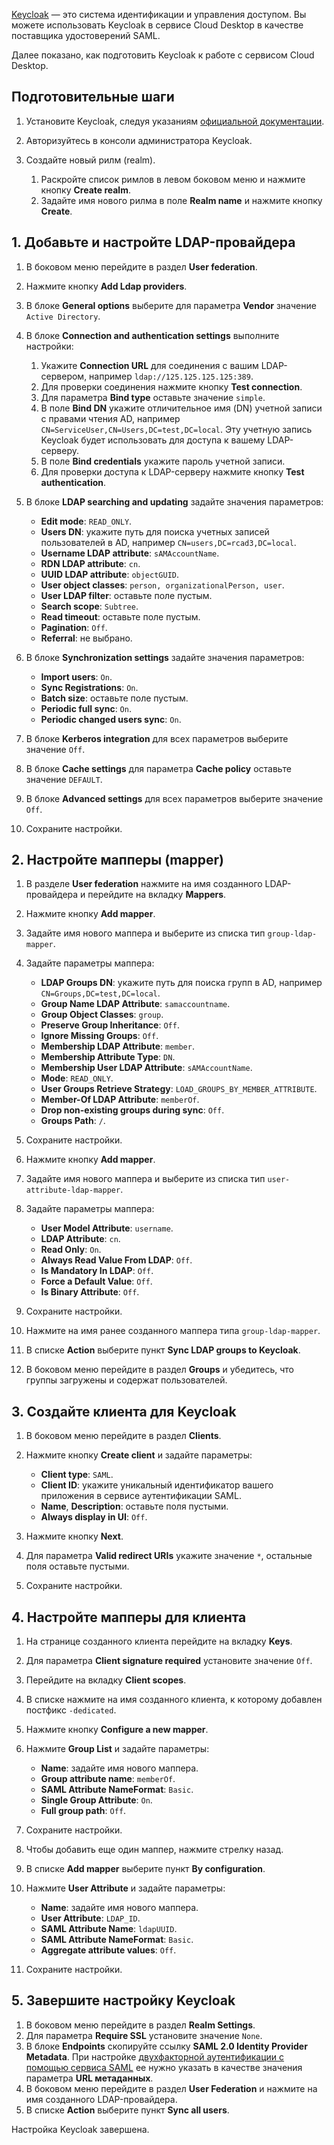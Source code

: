[Keycloak](https://www.keycloak.org/) — это система идентификации и управления доступом. Вы можете использовать Keycloak в сервисе Cloud Desktop в качестве поставщика удостоверений SAML.

Далее показано, как подготовить Keycloak к работе с сервисом Cloud Desktop.

## Подготовительные шаги

1. Установите Keycloak, следуя указаниям [официальной документации](https://www.keycloak.org/getting-started/getting-started-docker).
1. Авторизуйтесь в консоли администратора Keycloak.
1. Создайте новый рилм (realm).

   1. Раскройте список римлов в левом боковом меню и нажмите кнопку **Create realm**.
   1. Задайте имя нового рилма в поле **Realm name** и нажмите кнопку **Create**.

## 1. Добавьте и настройте LDAP-провайдера

1. В боковом меню перейдите в раздел **User federation**.
1. Нажмите кнопку **Add Ldap providers**.
1. В блоке **General options** выберите для параметра **Vendor** значение `Active Directory`.
1. В блоке **Connection and authentication settings** выполните настройки:

   1. Укажите **Connection URL** для соединения с вашим LDAP-сервером, например `ldap://125.125.125.125:389`.
   1. Для проверки соединения нажмите кнопку **Test connection**.
   1. Для параметра **Bind type** оставьте значение `simple`.
   1. В поле **Bind DN** укажите отличительное имя (DN) учетной записи с правами чтения AD, например `CN=ServiceUser,CN=Users,DC=test,DC=local`. Эту учетную запись Keycloak будет использовать для доступа к вашему LDAP-серверу.
   1. В поле **Bind credentials** укажите пароль учетной записи.
   1. Для проверки доступа к LDAP-серверу нажмите кнопку **Test authentication**.

1. В блоке **LDAP searching and updating** задайте значения параметров:

   - **Edit mode**: `READ_ONLY`.
   - **Users DN**: укажите путь для поиска учетных записей пользователей в AD, например `CN=users,DC=rcad3,DC=local`.
   - **Username LDAP attribute**: `sAMAccountName`.
   - **RDN LDAP attribute**: `cn`.
   - **UUID LDAP attribute**: `objectGUID`.
   - **User object classes**: `person, organizationalPerson, user`.
   - **User LDAP filter**: оставьте поле пустым.
   - **Search scope**: `Subtree`.
   - **Read timeout**: оставьте поле пустым.
   - **Pagination**: `Off`.
   - **Referral**: не выбрано.

1. В блоке **Synchronization settings** задайте значения параметров:

   - **Import users**: `On`.
   - **Sync Registrations**: `On`.
   - **Batch size**: оставьте поле пустым.
   - **Periodic full sync**: `On`.
   - **Periodic changed users sync**: `On`.

1. В блоке **Kerberos integration** для всех параметров выберите значение `Off`.
1. В блоке **Cache settings** для параметра **Cache policy** оставьте значение `DEFAULT`.
1. В блоке **Advanced settings** для всех параметров выберите значение `Off`.
1. Сохраните настройки.

## 2. Настройте мапперы (mapper)

1. В разделе **User federation** нажмите на имя созданного LDAP-провайдера и перейдите на вкладку **Mappers**.
1. Нажмите кнопку **Add mapper**.
1. Задайте имя нового маппера и выберите из списка тип `group-ldap-mapper`.
1. Задайте параметры маппера:

   - **LDAP Groups DN**: укажите путь для поиска групп в AD, например `CN=Groups,DC=test,DC=local`.
   - **Group Name LDAP Attribute**: `samaccountname`.
   - **Group Object Classes**: `group`.
   - **Preserve Group Inheritance**: `Off`.
   - **Ignore Missing Groups**: `Off`.
   - **Membership LDAP Attribute**: `member`.
   - **Membership Attribute Type**: `DN`.
   - **Membership User LDAP Attribute**: `sAMAccountName`.
   - **Mode**: `READ_ONLY`.
   - **User Groups Retrieve Strategy**: `LOAD_GROUPS_BY_MEMBER_ATTRIBUTE`.
   - **Member-Of LDAP Attribute**: `memberOf`.
   - **Drop non-existing groups during sync**: `Off`.
   - **Groups Path**: `/`.

1. Сохраните настройки.
1. Нажмите кнопку **Add mapper**.
1. Задайте имя нового маппера и выберите из списка тип `user-attribute-ldap-mapper`.
1. Задайте параметры маппера:

   - **User Model Attribute**: `username`.
   - **LDAP Attribute**: `cn`.
   - **Read Only**: `On`.
   - **Always Read Value From LDAP**: `Off`.
   - **Is Mandatory In LDAP**: `Off`.
   - **Force a Default Value**: `Off`.
   - **Is Binary Attribute**: `Off`.

1. Сохраните настройки.
1. Нажмите на имя ранее созданного маппера типа `group-ldap-mapper`.
1. В списке **Action** выберите пункт **Sync LDAP groups to Keycloak**.
1. В боковом меню перейдите в раздел **Groups** и убедитесь, что группы загружены и содержат пользователей.

## 3. Создайте клиента для Keycloak

1. В боковом меню перейдите в раздел **Clients**.
1. Нажмите кнопку **Create client** и задайте параметры:

   - **Client type**: `SAML`.
   - **Client ID**: укажите уникальный идентификатор вашего приложения в сервисе аутентификации SAML.
   - **Name**, **Description**: оставьте поля пустыми.
   - **Always display in UI**: `Off`.

1. Нажмите кнопку **Next**.
1. Для параметра **Valid redirect URIs** укажите значение `*`, остальные поля оставьте пустыми.
1. Сохраните настройки.

## 4. Настройте мапперы для клиента

1. На странице созданного клиента перейдите на вкладку **Keys**.
1. Для параметра **Client signature required** установите значение `Off`.
1. Перейдите на вкладку **Client scopes**.
1. В списке нажмите на имя созданного клиента, к которому добавлен постфикс `-dedicated`.
1. Нажмите кнопку **Configure a new mapper**.
1. Нажмите **Group List** и задайте параметры:

   - **Name**: задайте имя нового маппера.
   - **Group attribute name**: `memberOf`.
   - **SAML Attribute NameFormat**: `Basic`.
   - **Single Group Attribute**: `On`.
   - **Full group path**: `Off`.

1. Сохраните настройки.

1. Чтобы добавить еще один маппер, нажмите стрелку назад.
1. В списке **Add mapper** выберите пункт **By configuration**.
1. Нажмите **User Attribute** и задайте параметры:

   - **Name**: задайте имя нового маппера.
   - **User Attribute**: `LDAP_ID`.
   - **SAML Attribute Name**: `ldapUUID`.
   - **SAML Attribute NameFormat**: `Basic`.
   - **Aggregate attribute values**: `Off`.

1. Сохраните настройки.

## 5. Завершите настройку Keycloak

1. В боковом меню перейдите в раздел **Realm Settings**.
1. Для параметра **Require SSL** установите значение `None`.
1. В блоке **Endpoints** скопируйте ссылку **SAML 2.0 Identity Provider Metadata**. При настройке [двухфакторной аутентификации с помощью сервиса SAML](../../instructions/config/setup-saml) ее нужно указать в качестве значения параметра **URL метаданных**.
1. В боковом меню перейдите в раздел **User Federation** и нажмите на имя созданного LDAP-провайдера.
1. В списке **Action** выберите пункт **Sync all users**.

Настройка Keycloak завершена.
